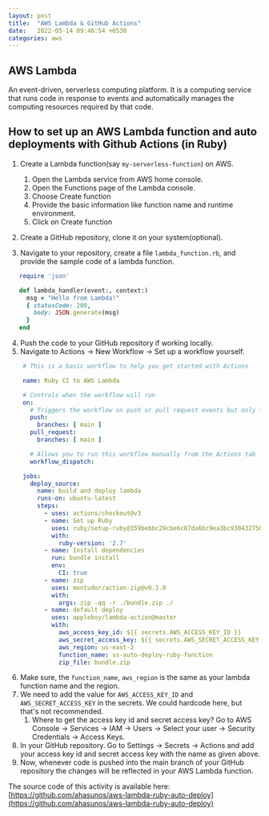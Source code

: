 ```yaml
---
layout: post
title:  "AWS Lambda & GitHub Actions"
date:   2022-05-14 09:46:54 +0530
categories: aws
---
```


## AWS Lambda
An event-driven, serverless computing platform. It is a computing service that runs code in response to events and automatically manages the computing resources required by that code.

## How to set up an AWS Lambda function and auto deployments with Github Actions (in Ruby)

1. Create a Lambda function(say `my-serverless-function`) on AWS.
   1. Open the Lambda service from AWS home console.
   2.	Open the Functions page of the Lambda console.
   3.	Choose Create function
   4.	Provide the basic information like function name and runtime environment.
   5.	Click on Create function

2. Create a GitHub repository, clone it on your system(optional).
3. Navigate to your repository, create a file `lambda_function.rb`, and provide the sample code of a lambda function.
  ```ruby
     require 'json'

     def lambda_handler(event:, context:)
       msg = "Hello from Lambda!"
       { statusCode: 200, 
         body: JSON.generate(msg) 
       }
     end
  ```
4. Push the code to your GitHub repository if working locally.
5. Navigate to Actions → New Workflow → Set up a workflow yourself.
  ```yml
      # This is a basic workflow to help you get started with Actions

      name: Ruby CI to AWS Lambda

      # Controls when the workflow will run
      on:
        # Triggers the workflow on push or pull request events but only for the main branch
        push:
          branches: [ main ]
        pull_request:
          branches: [ main ]

        # Allows you to run this workflow manually from the Actions tab
        workflow_dispatch:

      jobs:
        deploy_source:
          name: build and deploy lambda
          runs-on: ubuntu-latest
          steps:
            - uses: actions/checkout@v3
            - name: Set up Ruby
              uses: ruby/setup-ruby@359bebbc29cbe6c87da6bc9ea3bc930432750108
              with:
                ruby-version: '2.7'
            - name: Install dependencies
              run: bundle install
              env:
                CI: true
            - name: zip
              uses: montudor/action-zip@v0.1.0
              with:
                args: zip -qq -r ./bundle.zip ./
            - name: default deploy
              uses: appleboy/lambda-action@master
              with:
                aws_access_key_id: ${{ secrets.AWS_ACCESS_KEY_ID }}
                aws_secret_access_key: ${{ secrets.AWS_SECRET_ACCESS_KEY }}
                aws_region: us-east-2
                function_name: ss-auto-deploy-ruby-function
                zip_file: bundle.zip
  ```
6. Make sure, the `function_name`, `aws_region` is the same as your lambda function name and the region.
7. We need to add the value for `AWS_ACCESS_KEY_ID` and `AWS_SECRET_ACCESS_KEY` in the secrets. We could hardcode here, but that's not recommended.
   1. Where to get the access key id and secret access key? Go to AWS Console → Services → IAM → Users → Select your user → Security Credentials → Access Keys.
8. In your GitHub repository. Go to Settings → Secrets → Actions and add your access key id and secret access key with the name as given above.
9. Now, whenever code is pushed into the main branch of your GitHub repository the changes will be reflected in your AWS Lambda function. 

The source code of this activity is available here: [https://github.com/ahasunos/aws-lambda-ruby-auto-deploy](https://github.com/ahasunos/aws-lambda-ruby-auto-deploy)
